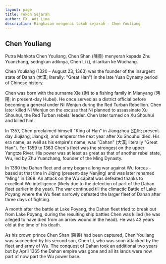 ```yaml
---
layout: page
title: Tokoh Sejarah
author: FX. Adi Lima
description: Ringkasan mengenai tokoh sejarah - Chen Youliang
---
```


## Chen Youliang

Putra Mahkota Chen Youliang, Chen Shan (陳善) menyerah kepada Zhu Yuanzhang, sedngkan adiknya, Chen Li (),
dilarikan ke Wuchang.


Chen Youliang (1320 – August 23, 1363) was the founder of the insurgent state of Dahan (大漢; literally: "Great Han") in the late Yuan Dynasty period of Chinese history.

Chen was born with the surname Xie (謝) to a fishing family in Mianyang (沔陽; in present-day Hubei). He once served as a district official before becoming a general under Ni Wenjun during the Red Turban Rebellion. Chen later killed Ni Wenjun on the excuse that Ni planned to assassinate Xu Shouhui, the Red Turban rebels' leader. Chen later turned on Xu Shouhui and killed him.

In 1357, Chen proclaimed himself "King of Han" in Jiangzhou (江州; present-day Jiujiang, Jiangxi), and emperor the next year after Xu Shouhui died. His era name, as well as his empire's name, was "Dahan" (大漢; literally "Great Han"). For 1359 to 1363 Chen's fleet was the strongest on the upper Yangtze River. His power was at least as great as that of another rebel state, Wu, led by Zhu Yuanzhang, founder of the Ming Dynasty.

In 1360 the Dahan fleet and army began a long war against Wu forces - based at that time in Jiqing (present-day Nanjing) and was later renamed "Ming" in 1368. An attack on the Wu capital was defeated thanks to excellent Wu intelligence (likely due to the defection of part of the Dahan fleet earlier in the year). The war continued till the climactic Battle of Lake Poyang where the Wu fleet narrowly defeated the larger fleet of Dahan after three days of fighting.

A month after the battle at Lake Poyang, the Dahan fleet tried to break out from Lake Poyang, during the resulting ship battles Chen was killed (he was alleged to have died from an arrow wound in the head). He was 43 years old at the time of his death.

As his crown prince Chen Shan (陳善) had been captured, Chen Youliang was succeeded by his second son, Chen Li, who was soon attacked by the fleet and army of Wu. The conquest of Dahan took an additional two years but by April 1365 the Dahan empire was gone and all its lands were now part of now part the Wu power base.

